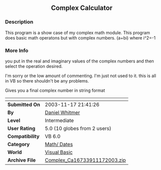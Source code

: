 ﻿<div align="center">

## Complex Calculator


</div>

### Description

This program is a show case of my complex math module. This program does basic math operatons but with complex numbers. (a+bi) where i^2=-1
 
### More Info
 
you put in the real and imaginary values of the complex numbers and then select the operation desired.

I'm sorry or the low amount of commenting. I'm just not used to it. this is all in VB so there shouldn't be any problems.

Gives you a final complex number in string format


<span>             |<span>
---                |---
**Submitted On**   |2003-11-17 21:41:26
**By**             |[Daniel Whitmer](https://github.com/Planet-Source-Code/PSCIndex/blob/master/ByAuthor/daniel-whitmer.md)
**Level**          |Intermediate
**User Rating**    |5.0 (10 globes from 2 users)
**Compatibility**  |VB 6\.0
**Category**       |[Math/ Dates](https://github.com/Planet-Source-Code/PSCIndex/blob/master/ByCategory/math-dates__1-37.md)
**World**          |[Visual Basic](https://github.com/Planet-Source-Code/PSCIndex/blob/master/ByWorld/visual-basic.md)
**Archive File**   |[Complex\_Ca16733911172003\.zip](https://github.com/Planet-Source-Code/daniel-whitmer-complex-calculator__1-49976/archive/master.zip)








